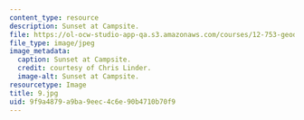 ```yaml
---
content_type: resource
description: Sunset at Campsite.
file: https://ol-ocw-studio-app-qa.s3.amazonaws.com/courses/12-753-geodynamics-seminar-spring-2006/9f9a4879a9ba9eec4c6e90b4710b70f9_9.jpg
file_type: image/jpeg
image_metadata:
  caption: Sunset at Campsite.
  credit: courtesy of Chris Linder.
  image-alt: Sunset at Campsite.
resourcetype: Image
title: 9.jpg
uid: 9f9a4879-a9ba-9eec-4c6e-90b4710b70f9
---
```

